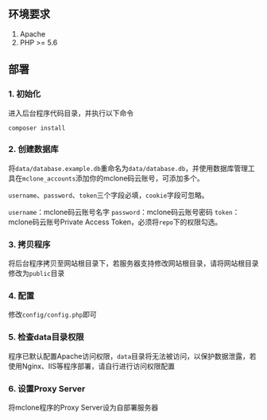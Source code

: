 ## 环境要求
1. Apache
2. PHP >= 5.6

## 部署

### 1. 初始化
进入后台程序代码目录，并执行以下命令
```shell
composer install
```

### 2. 创建数据库
将`data/database.example.db`重命名为`data/database.db`，并使用数据库管理工具在`mclone_accounts`添加你的mclone码云账号，可添加多个。

`username`、`password`、`token`三个字段必填，`cookie`字段可忽略。

`username`：mclone码云账号名字
`password`：mclone码云账号密码
`token`：mclone码云账号Private Access Token，必须将`repo`下的权限勾选。

### 3. 拷贝程序
将后台程序拷贝至网站根目录下，若服务器支持修改网站根目录，请将网站根目录修改为`public`目录

### 4. 配置
修改`config/config.php`即可

### 5. 检查data目录权限
程序已默认配置Apache访问权限，`data`目录将无法被访问，以保护数据泄露，若使用Nginx、IIS等程序部署，请自行进行访问权限配置

### 6. 设置Proxy Server
将mclone程序的Proxy Server设为自部署服务器
